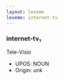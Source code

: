 ```yaml
---
layout: lexeme
lexeme: internet-tv
---
```


###  internet-tv₁

Tele-Visio
* UPOS:  NOUN
* Origin:  unk

